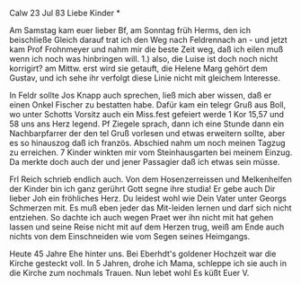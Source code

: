  Calw 23 Jul 83
Liebe Kinder <Marie>*

Am Samstag kam euer lieber Bf, am Sonntag früh Herms, den ich beischließe Gleich darauf trat ich den Weg nach Feldrennach an - und jetzt kam Prof Frohnmeyer und nahm mir die beste Zeit weg, daß ich eilen muß wenn ich noch was hinbringen will. 1.) also, die Luise ist doch noch nicht korrigirt? am Mittw. erst wird sie getauft, die Helene Marg gehört dem Gustav, und ich sehe ihr verfolgt diese Linie nicht mit gleichem Interesse.

In Feldr sollte Jos Knapp auch sprechen, ließ mich aber wissen, daß er einen Onkel Fischer zu bestatten habe. Dafür kam ein telegr Gruß aus Boll, wo unter Schotts Vorsitz auch ein Miss.fest gefeiert werde 1 Kor 15,57 und 58 uns ans Herz legend. Pf Ziegele sprach, dann ich eine Stunde dann ein Nachbarpfarrer der den tel Gruß vorlesen und etwas erweitern sollte, aber es so hinauszog daß ich französ. Abschied nahm um noch meinen Tagzug zu erreichen. 7 Kinder winkten mir vom Steinhausgarten bei meinem Einzug. Da merkte doch auch der und jener Passagier daß ich etwas sein müsse.

Frl Reich schrieb endlich auch. Von dem Hosenzerreissen und Melkenhelfen der Kinder bin ich ganz gerührt Gott segne ihre studia! Er gebe auch Dir lieber Joh ein fröhliches Herz. Du leidest wohl wie Dein Vater unter Georgs Schmerzen mit. Es muß eben jeder das Mit-leiden lernen und darf sich nicht entziehen. So dachte ich auch wegen Praet wer ihn nicht mit hat gehen lassen und seine Reise nicht mit auf dem Herzen trug, weiß am Ende auch nichts von dem Einschneiden wie vom Segen seines Heimgangs.

Heute 45 Jahre Ehe hinter uns. Bei Eberhdt's goldener Hochzeit war die Kirche gesteckt voll. In 5 Jahren, drohe ich Mama, schleppe ich sie auch in die Kirche zum nochmals Trauen. Nun lebet wohl Es küßt
 Euer V.
